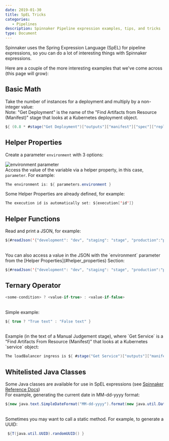 ```yaml
---
date: 2019-01-30
title: SpEL Tricks
categories:
   - Pipelines
description: Spinnaker Pipeline expression examples, tips, and tricks
type: Document
---
```


Spinnaker uses the Spring Expression Language (SpEL) for pipeline expressions, so you can do a lot of interesting things with Spinnaker expressions.

Here are a couple of the more interesting examples that we've come across (this page will grow):

## Basic Math
Take the number of instances for a deployment and multiply by a non-integer value:<br/>
Note: "Get Deployment" is the name of the "Find Artifacts from Resource (Manifest)" stage that looks at a Kubernetes deployment object.<br/>

```java
${ (0.8 * #stage("Get Deployment")["outputs"]["manifest"]["spec"]["replicas"]).intValue() }
```

## <a name="helper_properties"></a>Helper Properties

Create a parameter `environment` with 3 options:

![environment parameter](https://cl.ly/792c433f0efa/Image%2525202019-03-28%252520at%2525202.06.04%252520PM.png)
<br/>
Access the value of the variable via a helper property, in this case, `parameter`. For example:<br/>

```java
The environment is: ${ parameters.environment }
```

Some Helper Properties are already defined, for example:

```java
The execution id is automatically set: ${execution['id']}
```

## Helper Functions

Read and print a JSON, for example:

```java
${#readJson('{"development": "dev", "staging": "stage", "production":"prod"}').toString()}
```

<br/>
You can also access a value in the JSON with the `environment` parameter from the [Helper Properties](#helper_properties) Section:

```java
${#readJson('{"development": "dev", "staging": "stage", "production":"prod"}')[parameters.environment]}
```

## Ternary Operator

```java
<some-condition> ? <value-if-true> : <value-if-false>
```

<br/>
Simple example:

```java
${ true ? "True text" : "False text" }
```

<br/>
Example (in the text of a Manual Judgement stage), where `Get Service` is a "Find Artifacts From Resource (Manifest)" that looks at a Kubernetes `service` object:

```java
The loadBalancer ingress is ${ #stage("Get Service")["outputs"]["manifest"]["status"]["loadBalancer"].containsKey("ingress") ? "ready" : "not ready" }.
```

## Whitelisted Java Classes

Some Java classes are available for use in SpEL expressions (see [Spinnaker Reference Docs](https://www.spinnaker.io/reference/pipeline/expressions/#whitelisted-java-classes))
<br/>
For example, generating the current date in MM-dd-yyyy format:

```java
${new java.text.SimpleDateFormat("MM-dd-yyyy").format(new java.util.Date())}
```

<br/>
Sometimes you may want to call a static method. For example, to generate a UUID:

```java
 ${T(java.util.UUID).randomUUID() }
```
